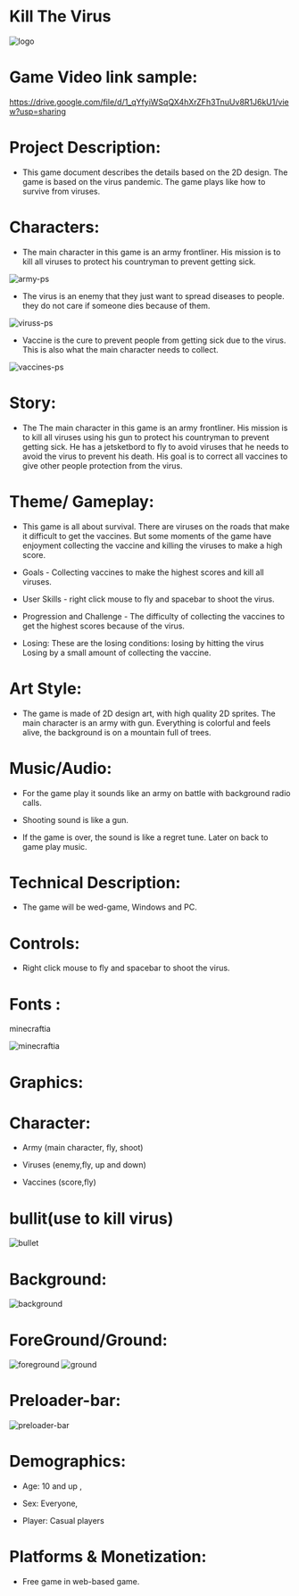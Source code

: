 # Kill The Virus

![logo](https://user-images.githubusercontent.com/72851503/96402341-300b0900-1208-11eb-8e4e-66bab5dd504f.png)

 # Game Video link sample: 
 
https://drive.google.com/file/d/1_qYfyiWSqQX4hXrZFh3TnuUv8R1J6kU1/view?usp=sharing

# Project Description:

*	This game document describes the details based on the 2D design. The game is based on the virus pandemic. The game plays like how to survive from viruses.

# Characters:

*	The main character in this game is an army frontliner. His mission is to kill all viruses to protect his countryman to prevent getting sick.

![army-ps](https://user-images.githubusercontent.com/72851503/96402349-3600ea00-1208-11eb-8767-299e08ce0e7f.png)

*	The virus is an enemy that they just want to spread diseases to people. they do not care if someone dies because of them.

![viruss-ps](https://user-images.githubusercontent.com/72851503/96402371-4618c980-1208-11eb-9e5a-7410389c7b21.png)

*	Vaccine is the cure to prevent people from getting sick due to the virus. This is also what the main character needs to collect.

![vaccines-ps](https://user-images.githubusercontent.com/72851503/96402369-45803300-1208-11eb-93c1-d961f9b56c9b.png)






# Story:    
*	The The main character in this game is an army frontliner. His mission is to kill all viruses using his gun to protect his countryman to prevent getting sick. He has a jetsketbord to fly to avoid viruses that he needs to avoid the virus to prevent his death.  His goal is to correct all  vaccines to give other people protection from the virus.           	                                                        	
	                                                        	
# Theme/ Gameplay:

*	This game is all about survival. There are viruses on the roads that make it difficult to get the vaccines. But some moments of the game have enjoyment collecting the vaccine and killing the viruses to make a high score.
               	
*	Goals - Collecting vaccines to make the highest scores and kill all viruses.

*	 User Skills - right click mouse to fly and spacebar to shoot the virus.

*	Progression and Challenge - The difficulty of collecting the vaccines to get the highest scores because of the virus.  
                                                   	
*	Losing: These are the losing conditions: losing by hitting the virus Losing by a small amount of collecting the vaccine. 


# Art Style: 

*	The game is made of 2D design art, with high quality 2D sprites. The main character is an army with gun. Everything is colorful and feels alive, the background is on a mountain full of trees.


# Music/Audio:  

*	For the game play it sounds like an army on battle with background radio calls.

*	Shooting sound is like a gun.

*	If the game is over, the sound is like a regret tune. Later on back to game play music.

# Technical Description:

* The game will be wed-game, Windows and PC.

# Controls:

* Right click mouse to fly and spacebar to shoot the virus.
	
# Fonts :
minecraftia

![minecraftia](https://user-images.githubusercontent.com/72851503/96405022-e7a31980-120e-11eb-88ce-a81f62f5e6a7.png)


 # Graphics:
 
 # Character:
	
* Army (main character, fly, shoot)

* Viruses (enemy,fly, up and down)

* Vaccines (score,fly)

# bullit(use to kill virus)

![bullet](https://user-images.githubusercontent.com/72851503/96402363-41ecac00-1208-11eb-88ba-e852cb86596a.png)

# Background:
![background](https://user-images.githubusercontent.com/72851503/96402373-4749f680-1208-11eb-9824-3fa67ba4cb8c.png)

# ForeGround/Ground:

![foreground](https://user-images.githubusercontent.com/72851503/96402366-43b66f80-1208-11eb-8799-b29fce9ed41c.png)
![ground](https://user-images.githubusercontent.com/72851503/96402367-444f0600-1208-11eb-8835-4d4925fcfc1a.png)

#  Preloader-bar:

![preloader-bar](https://user-images.githubusercontent.com/72851503/96404992-d6f2a380-120e-11eb-999f-9d096604dfb7.png)


# Demographics:

* Age: 10 and up ,

* Sex: Everyone,

* Player: Casual players

                                           	

# Platforms & Monetization:

* Free game in web-based game.                              
